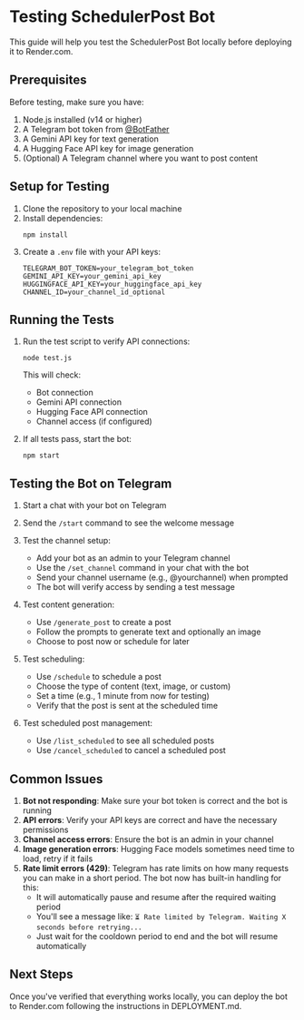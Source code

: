 # Testing SchedulerPost Bot

This guide will help you test the SchedulerPost Bot locally before deploying it to Render.com.

## Prerequisites

Before testing, make sure you have:

1. Node.js installed (v14 or higher)
2. A Telegram bot token from [@BotFather](https://t.me/BotFather)
3. A Gemini API key for text generation
4. A Hugging Face API key for image generation
5. (Optional) A Telegram channel where you want to post content

## Setup for Testing

1. Clone the repository to your local machine
2. Install dependencies:
   ```
   npm install
   ```
3. Create a `.env` file with your API keys:
   ```
   TELEGRAM_BOT_TOKEN=your_telegram_bot_token
   GEMINI_API_KEY=your_gemini_api_key
   HUGGINGFACE_API_KEY=your_huggingface_api_key
   CHANNEL_ID=your_channel_id_optional
   ```

## Running the Tests

1. Run the test script to verify API connections:
   ```
   node test.js
   ```
   This will check:
   - Bot connection
   - Gemini API connection
   - Hugging Face API connection
   - Channel access (if configured)

2. If all tests pass, start the bot:
   ```
   npm start
   ```

## Testing the Bot on Telegram

1. Start a chat with your bot on Telegram
2. Send the `/start` command to see the welcome message
3. Test the channel setup:
   - Add your bot as an admin to your Telegram channel
   - Use the `/set_channel` command in your chat with the bot
   - Send your channel username (e.g., @yourchannel) when prompted
   - The bot will verify access by sending a test message

4. Test content generation:
   - Use `/generate_post` to create a post
   - Follow the prompts to generate text and optionally an image
   - Choose to post now or schedule for later

5. Test scheduling:
   - Use `/schedule` to schedule a post
   - Choose the type of content (text, image, or custom)
   - Set a time (e.g., 1 minute from now for testing)
   - Verify that the post is sent at the scheduled time

6. Test scheduled post management:
   - Use `/list_scheduled` to see all scheduled posts
   - Use `/cancel_scheduled` to cancel a scheduled post

## Common Issues

1. **Bot not responding**: Make sure your bot token is correct and the bot is running
2. **API errors**: Verify your API keys are correct and have the necessary permissions
3. **Channel access errors**: Ensure the bot is an admin in your channel
4. **Image generation errors**: Hugging Face models sometimes need time to load, retry if it fails
5. **Rate limit errors (429)**: Telegram has rate limits on how many requests you can make in a short period. The bot now has built-in handling for this:
   - It will automatically pause and resume after the required waiting period
   - You'll see a message like: `⏳ Rate limited by Telegram. Waiting X seconds before retrying...`
   - Just wait for the cooldown period to end and the bot will resume automatically

## Next Steps

Once you've verified that everything works locally, you can deploy the bot to Render.com following the instructions in DEPLOYMENT.md.